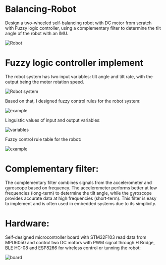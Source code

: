 # Balancing-Robot
Design a two-wheeled self-balancing robot with DC motor from scratch with Fuzzy logic controller, using a complementary filter to determine the tilt angle of the robot with an IMU.

![Robot](img/Robot.jpg)

# Fuzzy logic controller implement
The robot system has two input variables: tilt angle and tilt rate, with the output being the motor rotation speed.

![Robot system](img/Robot_Fuzzy.png)


Based on that, I designed fuzzy control rules for the robot system:

![example](img/example.png)

Linguistic values of input and output variables:

![variables](img/Fuzzy_logic.png)

Fuzzy control rule table for the robot:

![example](img/Rule_table.png)

# Complementary filter:

The complementary filter combines signals from the accelerometer and gyroscope based on frequency. The accelerometer performs better at low frequencies (long-term) to determine the tilt angle, while the gyroscope provides accurate data at high frequencies (short-term). This filter is easy to implement and is often used in embedded systems due to its simplicity.

# Hardware:

Self-designed microcontroller board with STM32F103 read data from MPU6050 and control two DC motors with PWM signal through H Bridge, BLE HC-08 and ESP8266 for wireless control or tunning the robot:

![board](img/Board.jpg)

